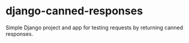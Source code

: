 # django-canned-responses
Simple Django project and app for testing requests by returning canned responses.
